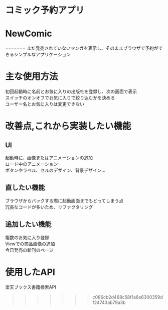 # コミック予約アプリ

# NewComic
=======
まだ発売されていないマンガを表示し、そのままブラウザで予約ができるシンプルなアプリケーション

# 主な使用方法
初回起動時に名前とお気に入りの出版社を登録し、次の画面で表示 <br>
スイッチのオンオフでお気に入りで絞り込むかを決める <br>
ユーザー名とお気に入りは変更できない

# 改善点,これから実装したい機能
## UI
起動時に、画像またはアニメーションの追加 <br>
ロード中のアニメーション <br>
ボタンやラベル、セルのデザイン、背景デザイン…
## 直したい機能
ブラウザからバックする際に起動画面までもどってしまう点 <br>
冗長なコードが多いため、リファクタリング
## 追加したい機能
複数のお気に入り登録 <br>
Viewでの商品画像の追加 <br>
今日発売の新刊のページ

# 使用したAPI
楽天ブックス書籍検索API
>>>>>>> c086cb2d468c58f1a6e6300359df24743ab79a3b
